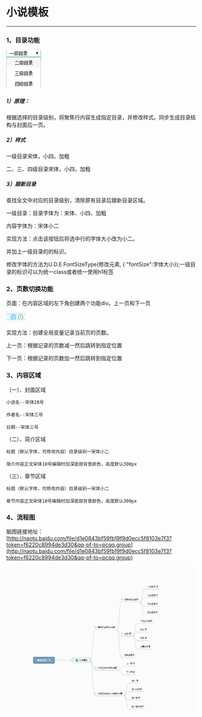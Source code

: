 # 小说模板

---

### 1、目录功能

![](/Image/image080.png)

##### 1）原理：

根据选择的目录级别，将聚焦行内容生成指定目录，并修改样式。同步生成目录结构与封面后一页。

##### 2）样式

一级目录宋体，小四，加粗

二、三、四级目录宋体，小四，加粗

##### 3）跟新目录

查找全文中对应的目录级别，清除原有目录后跟新目录区域。

一级目录：目录字体为：宋体、小四、加粗

内容字体为：宋体小二

实现方法：点击该按钮后将选中行的字体大小改为小二。

并加上一级目录的的标识。

修改字体的方法为U.D.E.FontSizeType\(修改元素, { "fontSize":字体大小}\);一级目录的标识可以为统一class或者统一使用h1标签

### 2、页数切换功能

页面：在内容区域的左下角创建两个功能div。上一页和下一页

![](/Image/image086.png)

实现方法：创建全局变量记录当前页的页数。

上一页：根据记录的页数减一然后跳转到指定位置

下一页：根据记录的页数加一然后跳转到指定位置

### 3、内容区域

（一）、封面区域

```
小说名--宋体28号

作者名--宋体三号

日期--宋体三号
```

（二）、简介区域

```
标题（默认字体，可修改内容）目录级别一宋体小二

简介内容正文宋体10号编辑时加深底部背景颜色，高度默认300px
```

（三）、章节区域

```
标题（默认字体，可修改内容）目录级别一宋体小二

章节内容正文宋体10号编辑时加深底部背景颜色，高度默认300px
```

### 4、流程图

脑图链接地址：[http://naotu.baidu.com/file/d1e0843bf59fb19f9d0ecc5f8103e7f3?token=f6220c8994de3d30&qq-pf-to=pcqq.group](http://naotu.baidu.com/file/d1e0843bf59fb19f9d0ecc5f8103e7f3?token=f6220c8994de3d30&qq-pf-to=pcqq.group)

![](/Image/image087.png)

